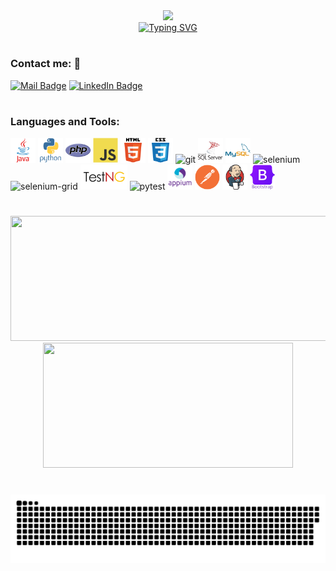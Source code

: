 <div align="center">
       <img  src="https://media.giphy.com/media/fkZukR450RQ1qnGaq9/giphy.gif?cid=ecf05e47yu5g52lukd2hj7kacixs824gd0vr1cvy1w4tmaws&ep=v1_gifs_related&rid=giphy.gif&ct=s" width="300"/>
</div>

<div align="center">
       <a href="https://git.io/typing-svg"><img src="https://readme-typing-svg.demolab.com?font=Fira+Code&weight=900&size=40&duration=3000&pause=1000&color=00F730&center=true&vCenter=true&width=600&height=73&lines=Hi%2C+I'm+Nhan+Tran;You+can+call+me+Brown;I'm+from+Vietnam" alt="Typing SVG" /></a>
</div>

#

### Contact me: 📡              
[![Mail Badge](https://img.shields.io/badge/Gmail-D14836?style=for-the-badge&logo=gmail&logoColor=white)](mailto:thanhnhantran002@gmail.com)              [![LinkedIn Badge](https://img.shields.io/badge/LinkedIn-blue?logo=linkedin&logoColor=white&style=for-the-badge)](https://www.linkedin.com/in/trthnhan)

#

### Languages and Tools:
<p align="left">
	<img src="https://raw.githubusercontent.com/devicons/devicon/master/icons/java/java-original-wordmark.svg" alt="java" width="40" height="40">
	<img src="https://raw.githubusercontent.com/devicons/devicon/master/icons/python/python-original-wordmark.svg" alt="python" width="40" height="40">
	<img src="https://raw.githubusercontent.com/devicons/devicon/master/icons/php/php-original.svg" alt="php" width="40" height="40">
	<img src="https://raw.githubusercontent.com/devicons/devicon/master/icons/javascript/javascript-original.svg" alt="javascript" width="40" height="40">
	<img src="https://raw.githubusercontent.com/devicons/devicon/master/icons/html5/html5-original-wordmark.svg" alt="html5" width="40" height="40">
	<img src="https://raw.githubusercontent.com/devicons/devicon/master/icons/css3/css3-original-wordmark.svg" alt="css3" width="40" height="40">
	<img src="https://www.vectorlogo.zone/logos/git-scm/git-scm-icon.svg" alt="git" width="40" height="40">
	<img src="https://raw.githubusercontent.com/devicons/devicon/master/icons/microsoftsqlserver/microsoftsqlserver-original-wordmark.svg" alt="sql-server" width="40" height="40">
	<img src="https://raw.githubusercontent.com/devicons/devicon/master/icons/mysql/mysql-original-wordmark.svg" alt="mysql-server" width="40" height="40">
	<img src="https://raw.githubusercontent.com/gilbarbara/logos/main/logos/selenium.svg" alt="selenium" width="40" height="40">
	<img src="https://impalaintech.com/wp-content/uploads/2023/02/Selenium-Grid.svg" alt="selenium-grid" width="40" height="40">
	<img src="assets/testng.png" alt="selenium-grid" height="40">
	<img src="https://upload.wikimedia.org/wikipedia/commons/b/ba/Pytest_logo.svg" alt="pytest" width="40" height="40">
	<img src="assets/appium.png" alt="appium" width="40" height="40">
	<img src="https://raw.githubusercontent.com/devicons/devicon/master/icons/postman/postman-original.svg" alt="postman" width="40" height="40">
	<img src="https://raw.githubusercontent.com/devicons/devicon/master/icons/jenkins/jenkins-original.svg" alt="jenkins" width="40" height="40">
	<img src="https://raw.githubusercontent.com/devicons/devicon/master/icons/bootstrap/bootstrap-original-wordmark.svg" alt="bootstrap" width="40" height="40">
</p>

#

<p align="center">
  <img width="600" height="200" src="https://github-readme-stats.vercel.app/api?username=tranthanhnhan2604&hide=contribs,prs&show_icons=true&theme=vision-friendly-dark">
  <img width="400" height="200" src="https://github-readme-stats.vercel.app/api/top-langs/?username=tranthanhnhan2604&size_weight=0.0005&count_weight=0.3&layout=compact&theme=vision-friendly-dark">
</p>

#

<p align="center">
 <img width="1000" src="assets/github-snake.svg" alt="snake"/>
</p>
